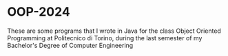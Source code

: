 # OOP-2024
These are some programs that I wrote in Java for the class Object Oriented Programming at Politecnico di Torino, during the last semester of my Bachelor's Degree of Computer Engineering
